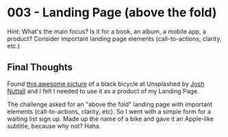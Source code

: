 # 003 - Landing Page (above the fold)

Hint: What's the main focus? Is it for a book, an album, a mobile app, a product? Consider important landing page elements (call-to-actions, clarity, etc.) 

## Final Thoughts

Found [this awesome picture](https://unsplash.com/photos/XVTWFHcNIko) of a black bicycle at Unsplashed by [Josh Nuttall](http://unsplash.com/@jjnuttall?utm_medium=referral&amp;utm_campaign=photographer-credit&amp;utm_content=creditBadge) and I felt I needed to use it as a product of my Landing Page.

The challenge asked for an "above the fold" landing page with important elements (call-to-actions, clarity, etc). So I went with a simple form for a waiting list sign up. Made up the name of a bike and gave it an Apple-like subtitle, because why not? Haha.